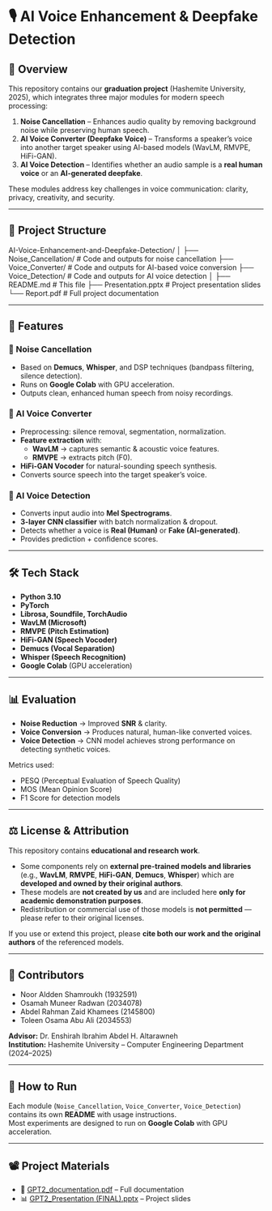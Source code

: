 # 🎙️ AI Voice Enhancement & Deepfake Detection

## 📌 Overview
This repository contains our **graduation project** (Hashemite University, 2025), which integrates three major modules for modern speech processing:

1. **Noise Cancellation** – Enhances audio quality by removing background noise while preserving human speech.
2. **AI Voice Converter (Deepfake Voice)** – Transforms a speaker’s voice into another target speaker using AI-based models (WavLM, RMVPE, HiFi-GAN).
3. **AI Voice Detection** – Identifies whether an audio sample is a **real human voice** or an **AI-generated deepfake**.

These modules address key challenges in voice communication: clarity, privacy, creativity, and security.

---

## 📂 Project Structure
AI-Voice-Enhancement-and-Deepfake-Detection/
│
├── Noise_Cancellation/ # Code and outputs for noise cancellation
├── Voice_Converter/ # Code and outputs for AI-based voice conversion
├── Voice_Detection/ # Code and outputs for AI voice detection
│
├── README.md # This file
├── Presentation.pptx # Project presentation slides
└── Report.pdf # Full project documentation

---

## 🚀 Features

### 🔹 Noise Cancellation
- Based on **Demucs**, **Whisper**, and DSP techniques (bandpass filtering, silence detection).
- Runs on **Google Colab** with GPU acceleration.
- Outputs clean, enhanced human speech from noisy recordings.

### 🔹 AI Voice Converter
- Preprocessing: silence removal, segmentation, normalization.
- **Feature extraction** with:
  - **WavLM** → captures semantic & acoustic voice features.
  - **RMVPE** → extracts pitch (F0).
- **HiFi-GAN Vocoder** for natural-sounding speech synthesis.
- Converts source speech into the target speaker’s voice.

### 🔹 AI Voice Detection
- Converts input audio into **Mel Spectrograms**.
- **3-layer CNN classifier** with batch normalization & dropout.
- Detects whether a voice is **Real (Human)** or **Fake (AI-generated)**.
- Provides prediction + confidence scores.

---

## 🛠️ Tech Stack
- **Python 3.10**
- **PyTorch**
- **Librosa, Soundfile, TorchAudio**
- **WavLM (Microsoft)**
- **RMVPE (Pitch Estimation)**
- **HiFi-GAN (Speech Vocoder)**
- **Demucs (Vocal Separation)**
- **Whisper (Speech Recognition)**
- **Google Colab** (GPU acceleration)

---

## 📊 Evaluation
- **Noise Reduction** → Improved **SNR** & clarity.
- **Voice Conversion** → Produces natural, human-like converted voices.
- **Voice Detection** → CNN model achieves strong performance on detecting synthetic voices.

Metrics used:
- PESQ (Perceptual Evaluation of Speech Quality)  
- MOS (Mean Opinion Score)  
- F1 Score for detection models  

---

## ⚖️ License & Attribution
This repository contains **educational and research work**.  

- Some components rely on **external pre-trained models and libraries** (e.g., **WavLM**, **RMVPE**, **HiFi-GAN**, **Demucs**, **Whisper**) which are **developed and owned by their original authors**.  
- These models are **not created by us** and are included here **only for academic demonstration purposes**.  
- Redistribution or commercial use of those models is **not permitted** — please refer to their original licenses.  

If you use or extend this project, please **cite both our work and the original authors** of the referenced models.

---

## 📌 Contributors
- Noor Aldden Shamroukh (1932591)  
- Osamah Muneer Radwan (2034078)  
- Abdel Rahman Zaid Khamees (2145800)  
- Toleen Osama Abu Ali (2034553)  

**Advisor:** Dr. Enshirah Ibrahim Abdel H. Altarawneh  
**Institution:** Hashemite University – Computer Engineering Department (2024–2025)

---

## 📜 How to Run
Each module (`Noise_Cancellation`, `Voice_Converter`, `Voice_Detection`) contains its own **README** with usage instructions.  
Most experiments are designed to run on **Google Colab** with GPU acceleration.  

---

## 📽️ Project Materials
- 📑 [GPT2_documentation.pdf](./Report.pdf) – Full documentation  
- 📊 [GPT2_Presentation (FINAL).pptx](./Presentation.pptx) – Project slides
